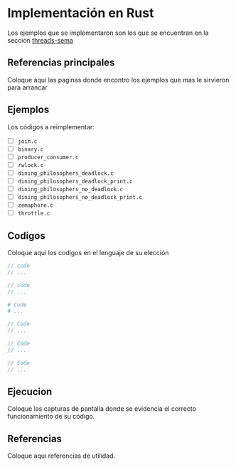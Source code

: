# Implementación en Rust
Los ejemplos que se implementaron son los que se encuentran en la sección [threads-sema](../../threads-sema/)

## Referencias principales

Coloque aqui las paginas donde encontro los ejemplos que mas le sirvieron para arrancar

## Ejemplos

Los códigos a reimplementar:
- [ ] `join.c`
- [ ] `binary.c`
- [ ] `producer_consumer.c`
- [ ] `rwlock.c`
- [ ] `dining_philosophers_deadlock.c`
- [ ] `dining_philosophers_deadlock_print.c`
- [ ] `dining_philosophers_no_deadlock.c`
- [ ] `dining_philosophers_no_deadlock_print.c`
- [ ] `zemaphore.c`
- [ ] `throttle.c`

## Codigos

Coloque aqui los codigos en el lenguaje de su elección

```c
// code
// ...
```

```cpp
// code
// ...
```


```python
# Code
# ...
```


```java
// Code
// ...
```


```go
// Code
// ...
```

```rust
// Code
// ...
```

## Ejecucion

Coloque las capturas de pantalla donde se evidencia el correcto funcionamiento de su código. 


## Referencias

Coloque aqui referencias de utilidad.
